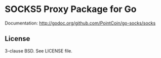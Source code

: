 SOCKS5 Proxy Package for Go
===========================

Documentation: <http://godoc.org/github.com/PointCoin/go-socks/socks>

License
-------

3-clause BSD. See LICENSE file.
